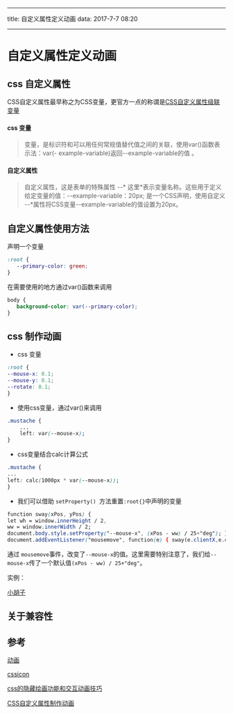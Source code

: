 -----

title: 自定义属性定义动画
data: 2017-7-7 08:20

-----

# 自定义属性定义动画

## css 自定义属性

CSS自定义属性最早称之为CSS变量，更官方一点的称谓是[CSS自定义属性级联变量](https://drafts.csswg.org/css-variables/)

#### css 变量

> 变量，是标识符和可以用任何常规值替代值之间的关联，使用var()函数表示法：var(- example-variable)返回--example-variable的值 。

#### 自定义属性

> 自定义属性，这是表单的特殊属性 --* 这里*表示变量名称。这些用于定义给定变量的值：--example-variable：20px; 是一个CSS声明，使用自定义 --*属性将CSS变量--example-variable的值设置为20px。


## 自定义属性使用方法

声明一个变量

 ```css
 :root { 
 	--primary-color: green; 
 }
 ```
 
 在需要使用的地方通过var()函数来调用
 
 ```css
 body {
 	background-color: var(--primary-color);
 }
 ```
 
## css 制作动画
 
- css 变量

```css
:root { 
--mouse-x: 0.1;
--mouse-y: 0.1; 
--rotate: 0.1; 
}
```

- 使用css变量，通过var()来调用

```css
.mustache { 
	... 
	left: var(--mouse-x); 
}
```

- css变量结合calc计算公式

```css
.mustache { 
... 
left: calc(1000px * var(--mouse-x)); 
}
```

- 我们可以借助 `setProperty() `方法重置`:root{}`中声明的变量

```css
function sway(xPos, yPos) { 
let wh = window.innerHeight / 2, 
ww = window.innerWidth / 2; 
document.body.style.setProperty("--mouse-x", (xPos - ww) / 25+"deg"); }
document.addEventListener("mousemove", function(e) { sway(e.clientX,e.clientY); })
```

通过 `mousemove`事件，改变了`--mouse-x`的值。这里需要特别注意了，我们给`--mouse-x`传了一个默认值`(xPos - ww) / 25+"deg"`。

实例：

[小胡子](https://codepen.io/airen/full/QpWNWz/)

## 关于兼容性



## 参考

[动画](https://img.w3ctech.com/slide/cssconf-wentin.pdf)

[cssicon](https://cssicon.space/#/icon/search)

[css的隐藏绘画功能和交互动画技巧](https://img.w3ctech.com/slide/cssconf-wentin.pdf)

[CSS自定义属性制作动画](https://www.w3cplus.com/css3/create-animation-with-css-variables.html)